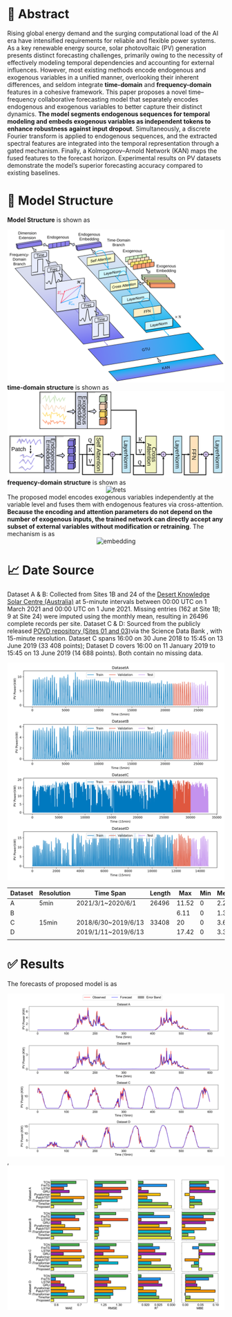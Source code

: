 # :memo: Abstract
Rising global energy demand and the surging computational load of the AI era have intensified requirements for reliable and flexible power systems. As a key renewable energy source, solar photovoltaic (PV) generation presents distinct forecasting challenges, primarily owing to the necessity of effectively modeling temporal dependencies and accounting for external influences. However, most existing methods encode endogenous and exogenous variables in a unified manner, overlooking their inherent differences, and seldom integrate **time-domain** and **frequency-domain** features in a cohesive framework. This paper proposes a novel time–frequency collaborative forecasting model that separately encodes endogenous and exogenous variables to better capture their distinct dynamics. **The model segments endogenous sequences for temporal modeling and embeds exogenous variables as independent tokens to enhance robustness against input dropout**. Simultaneously, a discrete Fourier transform is applied to endogenous sequences, and the extracted spectral features are integrated into the temporal representation through a gated mechanism. Finally, a Kolmogorov–Arnold Network (KAN) maps the fused features to the forecast horizon. Experimental results on PV datasets demonstrate the model’s superior forecasting accuracy compared to existing baselines.
# :rocket: Model Structure
**Model Structure** is shown as <div align=center>  ![Model Structure](figs/Model.svg )</div>
**time-domain structure** is shown as <div align=center>  ![Trmblock](figs/Trmblock.svg )</div>
**frequency-domain structure** is shown as <div align=center>  ![frets](figs/frets.svg )</div>
The proposed model encodes exogenous variables independently at the variable level and fuses them with endogenous features via cross-attention. **Because the encoding and attention parameters do not depend on the number of exogenous inputs, the trained network can directly accept any subset of external variables without modification or retraining**. The mechanism is as <div align=center>  ![embedding](figs/en_ex_embedding.svg )</div>
# :chart_with_upwards_trend: Date Source 
Dataset A & B: Collected from Sites 1B and 24 of the [Desert Knowledge Solar Centre  (Australia)](https://dkasolarcentre.com.au/) at 5-minute intervals between 00:00 UTC on 1 March 2021 and 00:00 UTC on 1 June 2021. Missing entries (162 at Site 1B; 9 at Site 24) were imputed using the monthly mean, resulting in 26496 complete records per site.
Dataset C & D: Sourced from the publicly released [POVD repository (Sites 01 and 03)](http://www.dx.doi.org/10.11922/sciencedb.01094/)via the Science Data Bank , with 15-minute resolution. Dataset C spans 16:00 on 30 June 2018 to 15:45 on 13 June 2019 (33 408 points); Dataset D covers 16:00 on 11 January 2019 to 15:45 on 13 June 2019 (14 688 points). Both contain no missing data. <div align=center>  ![data distribution](figs/data_plot.svg)</div>
 
 | Dataset | Resolution | Time Span | Length | Max | Min | Mean | Variance |
| --- | --- | --- | --- | --- | --- | --- | --- |
| A | 5min | 2021/3/1~2020/6/1 | 26496 | 11.52 | 0 | 2.28 | 3.08 |
| B |  |  |  | 6.11 | 0 | 1.39 | 1.9 |
| C | 15min | 2018/6/30~2019/6/13 | 33408 | 20 | 0 | 3.68 | 5.55 |
| D |  | 2019/1/11~2019/6/13 |  | 17.42 | 0 | 3.37 | 4.97 |
|  |  |  |  |  |  |  |  |

# :white_check_mark: Results 
The forecasts of proposed model is as  <div align=center>  ![results](figs/results_one_step.svg)</div>,<div align=center>  ![results_bar](figs/multi_bar.svg)</div>
